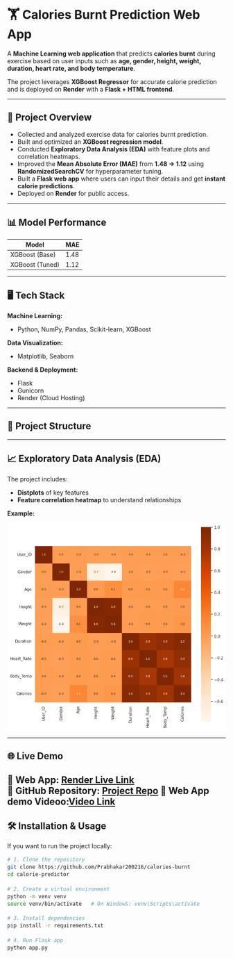 # 🏋️ Calories Burnt Prediction Web App

A **Machine Learning web application** that predicts **calories burnt** during exercise based on user inputs such as **age, gender, height, weight, duration, heart rate, and body temperature**.  

The project leverages **XGBoost Regressor** for accurate calorie prediction and is deployed on **Render** with a **Flask + HTML frontend**.

---

## 🚀 Project Overview

- Collected and analyzed exercise data for calories burnt prediction.  
- Built and optimized an **XGBoost regression model**.  
- Conducted **Exploratory Data Analysis (EDA)** with feature plots and correlation heatmaps.  
- Improved the **Mean Absolute Error (MAE)** from **1.48 → 1.12** using **RandomizedSearchCV** for hyperparameter tuning.  
- Built a **Flask web app** where users can input their details and get **instant calorie predictions**.  
- Deployed on **Render** for public access.  

---

## 📊 Model Performance

| Model                  | MAE  |
|------------------------|------|
| XGBoost (Base)         | 1.48 |
| XGBoost (Tuned)        | 1.12 |

---

## 🖥️ Tech Stack

**Machine Learning:**  
- Python, NumPy, Pandas, Scikit-learn, XGBoost  

**Data Visualization:**  
- Matplotlib, Seaborn  

**Backend & Deployment:**  
- Flask  
- Gunicorn  
- Render (Cloud Hosting)  

---

## 🧩 Project Structure


---

## 📈 Exploratory Data Analysis (EDA)

The project includes:  
- **Distplots** of key features  
- **Feature correlation heatmap** to understand relationships  

**Example:**  

![EDA Heatmap](https://github.com/Prabhakar200216/calories-burnt/blob/main/heatmap.png)

---

## 🌐 Live Demo

🔗 **Web App:** [Render Live Link](https://calories-burnt-618i.onrender.com)  
🔗 **GitHub Repository:** [Project Repo](https://github.com/Prabhakar200216/calories-burnt)
🔗 **Web App demo Videoo:**[Video Link](https://github.com/Prabhakar200216/calories-burnt/blob/main/Screen%20Recording%202025-07-31%20151837.mp4)
---

## 🛠️ Installation & Usage

If you want to run the project locally:

```bash
# 1. Clone the repository
git clone https://github.com/Prabhakar200216/calories-burnt
cd calorie-predictor

# 2. Create a virtual environment
python -m venv venv
source venv/bin/activate   # On Windows: venv\Scripts\activate

# 3. Install dependencies
pip install -r requirements.txt

# 4. Run Flask app
python app.py
